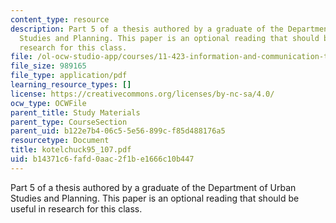 ```yaml
---
content_type: resource
description: Part 5 of a thesis authored by a graduate of the Department of Urban
  Studies and Planning. This paper is an optional reading that should be useful in
  research for this class.
file: /ol-ocw-studio-app/courses/11-423-information-and-communication-technologies-in-community-development-spring-2004/b14371c6fafd0aac2f1be1666c10b447_kotelchuck95_107.pdf
file_size: 989165
file_type: application/pdf
learning_resource_types: []
license: https://creativecommons.org/licenses/by-nc-sa/4.0/
ocw_type: OCWFile
parent_title: Study Materials
parent_type: CourseSection
parent_uid: b122e7b4-06c5-5e56-899c-f85d488176a5
resourcetype: Document
title: kotelchuck95_107.pdf
uid: b14371c6-fafd-0aac-2f1b-e1666c10b447
---
```

Part 5 of a thesis authored by a graduate of the Department of Urban Studies and Planning. This paper is an optional reading that should be useful in research for this class.